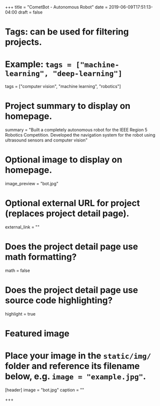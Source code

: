 +++
title = "CometBot - Autonomous Robot"
date = 2019-06-09T17:51:13-04:00
draft = false

# Tags: can be used for filtering projects.
# Example: `tags = ["machine-learning", "deep-learning"]`
tags = ["computer vision", "machine learning", "robotics"]

# Project summary to display on homepage.
summary = "Built a completely autonomous robot for the IEEE Region 5 Robotics Competition. Developed the navigation system for the robot using ultrasound sensors and computer vision"

# Optional image to display on homepage.
image_preview = "bot.jpg"

# Optional external URL for project (replaces project detail page).
external_link = ""

# Does the project detail page use math formatting?
math = false

# Does the project detail page use source code highlighting?
highlight = true

# Featured image
# Place your image in the `static/img/` folder and reference its filename below, e.g. `image = "example.jpg"`.
[header]
image = "bot.jpg"
caption = ""

+++
